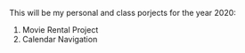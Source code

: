 This will be my personal and class porjects for the year 2020:
1) Movie Rental Project
2) Calendar Navigation